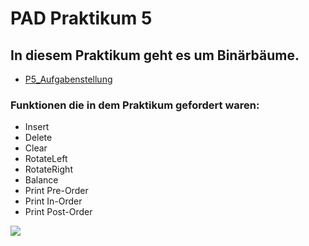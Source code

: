 # PAD Praktikum 5
## In diesem Praktikum geht es um Binärbäume.
* [P5_Aufgabenstellung](https://www.dropbox.com/s/9hhfpnlrvqa92if/Aufgabe%205.pdf?dl=0)

### Funktionen die in dem Praktikum gefordert waren:
* Insert
* Delete
* Clear
* RotateLeft
* RotateRight
* Balance
* Print Pre-Order
* Print In-Order
* Print Post-Order

![](http://i.epvpimg.com/GQEReab.png)
